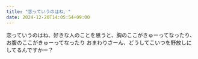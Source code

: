 ```yaml
---
title: "恋っていうのはね、"
date: 2024-12-20T14:05:54+09:00
---
```

恋っていうのはね、好きな人のことを思うと、胸のここがきゅーってなったり、お腹のここがきゅーってなったり
おまわりさーん、どうしてこいつを野放しにしてるんですかー？
